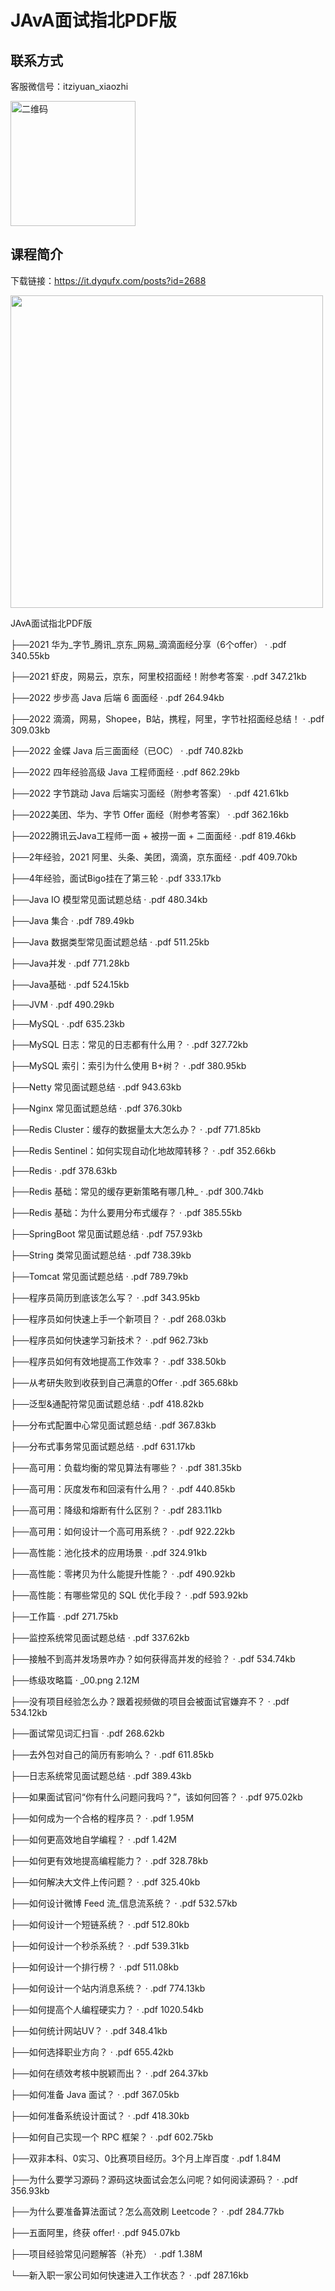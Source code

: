 # JAvA面试指北PDF版

## 联系方式

客服微信号：itziyuan_xiaozhi

<img src="https://ziyuanyun.oss-cn-guangzhou.aliyuncs.com/common/20240614073449/666b82192834a.jpg" width="200" height="200" alt="二维码">

## 课程简介

下载链接：https://it.dyqufx.com/posts?id=2688

<img src="https://ziyuanyun.oss-cn-guangzhou.aliyuncs.com/yun/20240515184221/6644918d5c56a.jpg" width="500" alt="">

  JAvA面试指北PDF版



 ├──2021 华为_字节_腾讯_京东_网易_滴滴面经分享（6个offer） · .pdf 340.55kb

 ├──2021 虾皮，网易云，京东，阿里校招面经！附参考答案 · .pdf 347.21kb

 ├──2022 步步高 Java 后端 6 面面经 · .pdf 264.94kb

 ├──2022 滴滴，网易，Shopee，B站，携程，阿里，字节社招面经总结！ · .pdf 309.03kb

 ├──2022 金蝶 Java 后三面面经（已OC） · .pdf 740.82kb

 ├──2022 四年经验高级 Java 工程师面经 · .pdf 862.29kb

 ├──2022 字节跳动 Java 后端实习面经（附参考答案） · .pdf 421.61kb

 ├──2022美团、华为、字节 Offer 面经（附参考答案） · .pdf 362.16kb

 ├──2022腾讯云Java工程师一面 + 被捞一面 + 二面面经 · .pdf 819.46kb

 ├──2年经验，2021 阿里、头条、美团，滴滴，京东面经 · .pdf 409.70kb

 ├──4年经验，面试Bigo挂在了第三轮 · .pdf 333.17kb

 ├──Java IO 模型常见面试题总结 · .pdf 480.34kb

 ├──Java 集合 · .pdf 789.49kb

 ├──Java 数据类型常见面试题总结 · .pdf 511.25kb

 ├──Java并发 · .pdf 771.28kb

 ├──Java基础 · .pdf 524.15kb

 ├──JVM · .pdf 490.29kb

 ├──MySQL · .pdf 635.23kb

 ├──MySQL 日志：常见的日志都有什么用？ · .pdf 327.72kb

 ├──MySQL 索引：索引为什么使用 B+树？ · .pdf 380.95kb

 ├──Netty 常见面试题总结 · .pdf 943.63kb

 ├──Nginx 常见面试题总结 · .pdf 376.30kb

 ├──Redis Cluster：缓存的数据量太大怎么办？ · .pdf 771.85kb

 ├──Redis Sentinel：如何实现自动化地故障转移？ · .pdf 352.66kb

 ├──Redis · .pdf 378.63kb

 ├──Redis 基础：常见的缓存更新策略有哪几种_ · .pdf 300.74kb

 ├──Redis 基础：为什么要用分布式缓存？ · .pdf 385.55kb

 ├──SpringBoot 常见面试题总结 · .pdf 757.93kb

 ├──String 类常见面试题总结 · .pdf 738.39kb

 ├──Tomcat 常见面试题总结 · .pdf 789.79kb

 ├──程序员简历到底该怎么写？ · .pdf 343.95kb

 ├──程序员如何快速上手一个新项目？ · .pdf 268.03kb

 ├──程序员如何快速学习新技术？ · .pdf 962.73kb

 ├──程序员如何有效地提高工作效率？ · .pdf 338.50kb

 ├──从考研失败到收获到自己满意的Offer · .pdf 365.68kb

 ├──泛型&amp;通配符常见面试题总结 · .pdf 418.82kb

 ├──分布式配置中心常见面试题总结 · .pdf 367.83kb

 ├──分布式事务常见面试题总结 · .pdf 631.17kb

 ├──高可用：负载均衡的常见算法有哪些？ · .pdf 381.35kb

 ├──高可用：灰度发布和回滚有什么用？ · .pdf 440.85kb

 ├──高可用：降级和熔断有什么区别？ · .pdf 283.11kb

 ├──高可用：如何设计一个高可用系统？ · .pdf 922.22kb

 ├──高性能：池化技术的应用场景 · .pdf 324.91kb

 ├──高性能：零拷贝为什么能提升性能？ · .pdf 490.92kb

 ├──高性能：有哪些常见的 SQL 优化手段？ · .pdf 593.92kb

 ├──工作篇 · .pdf 271.75kb

 ├──监控系统常见面试题总结 · .pdf 337.62kb

 ├──接触不到高并发场景咋办？如何获得高并发的经验？ · .pdf 534.74kb

 ├──练级攻略篇 · _00.png 2.12M

 ├──没有项目经验怎么办？跟着视频做的项目会被面试官嫌弃不？ · .pdf 534.12kb

 ├──面试常见词汇扫盲 · .pdf 268.62kb

 ├──去外包对自己的简历有影响么？ · .pdf 611.85kb

 ├──日志系统常见面试题总结 · .pdf 389.43kb

 ├──如果面试官问“你有什么问题问我吗？”，该如何回答？ · .pdf 975.02kb

 ├──如何成为一个合格的程序员？ · .pdf 1.95M

 ├──如何更高效地自学编程？ · .pdf 1.42M

 ├──如何更有效地提高编程能力？ · .pdf 328.78kb

 ├──如何解决大文件上传问题？ · .pdf 325.40kb

 ├──如何设计微博 Feed 流_信息流系统？ · .pdf 532.57kb

 ├──如何设计一个短链系统？ · .pdf 512.80kb

 ├──如何设计一个秒杀系统？ · .pdf 539.31kb

 ├──如何设计一个排行榜？ · .pdf 511.08kb

 ├──如何设计一个站内消息系统？ · .pdf 774.13kb

 ├──如何提高个人编程硬实力？ · .pdf 1020.54kb

 ├──如何统计网站UV？ · .pdf 348.41kb

 ├──如何选择职业方向？ · .pdf 655.42kb

 ├──如何在绩效考核中脱颖而出？ · .pdf 264.37kb

 ├──如何准备 Java 面试？ · .pdf 367.05kb

 ├──如何准备系统设计面试？ · .pdf 418.30kb

 ├──如何自己实现一个 RPC 框架？ · .pdf 602.75kb

 ├──双非本科、0实习、0比赛项目经历。3个月上岸百度 · .pdf 1.84M

 ├──为什么要学习源码？源码这块面试会怎么问呢？如何阅读源码？ · .pdf 356.93kb

 ├──为什么要准备算法面试？怎么高效刷 Leetcode？ · .pdf 284.77kb

 ├──五面阿里，终获 offer! · .pdf 945.07kb

 ├──项目经验常见问题解答（补充） · .pdf 1.38M

 └──新入职一家公司如何快速进入工作状态？ · .pdf 287.16kb

  